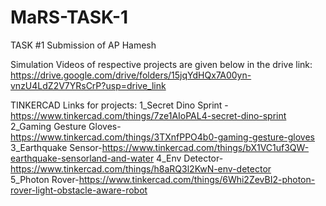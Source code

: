 # MaRS-TASK-1
TASK #1 Submission of AP Hamesh

Simulation Videos of respective projects are given below in the drive link:
https://drive.google.com/drive/folders/15jqYdHQx7A00yn-vnzU4LdZ2V7YRsCrP?usp=drive_link

TINKERCAD Links for projects:
1_Secret Dino Sprint -https://www.tinkercad.com/things/7ze1AIoPAL4-secret-dino-sprint
2_Gaming Gesture Gloves-https://www.tinkercad.com/things/3TXnfPPO4b0-gaming-gesture-gloves
3_Earthquake Sensor-https://www.tinkercad.com/things/bX1VC1uf3QW-earthquake-sensorland-and-water
4_Env Detector-https://www.tinkercad.com/things/h8aRQ3l2KwN-env-detector  
5_Photon Rover-https://www.tinkercad.com/things/6Whi2ZevBI2-photon-rover-light-obstacle-aware-robot
